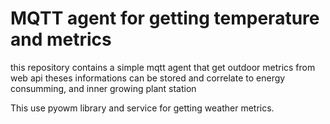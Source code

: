 # MQTT agent for getting temperature and metrics

this repository contains a simple mqtt agent that get outdoor metrics from web api
theses informations can be stored and correlate to energy consumming, and inner growing plant station

This use pyowm library and service for getting weather metrics.

